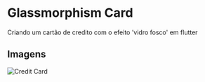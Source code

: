 # Glassmorphism Card

Criando um cartão de credito com o efeito 'vidro fosco' em flutter

## Imagens

![Credit Card](https://user-images.githubusercontent.com/7094345/136667546-332c9d54-8c81-4ec6-bede-7caa20c6549f.png)
